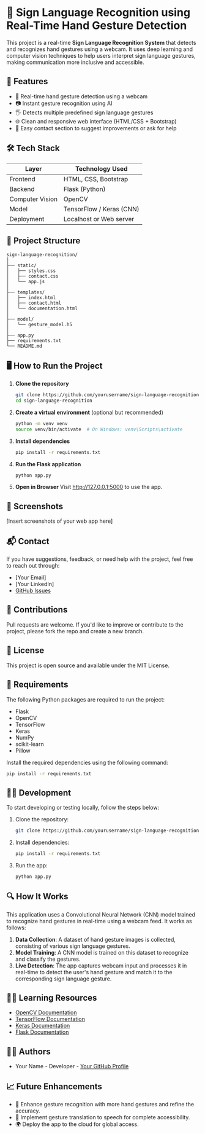 # 🤟 Sign Language Recognition using Real-Time Hand Gesture Detection

This project is a real-time **Sign Language Recognition System** that detects and recognizes hand gestures using a webcam. It uses deep learning and computer vision techniques to help users interpret sign language gestures, making communication more inclusive and accessible.

## 🚀 Features

- 🔴 Real-time hand gesture detection using a webcam
- 📷 Instant gesture recognition using AI
- 🖐️ Detects multiple predefined sign language gestures
- 🌐 Clean and responsive web interface (HTML/CSS + Bootstrap)
- 📩 Easy contact section to suggest improvements or ask for help

## 🛠️ Tech Stack

| Layer           | Technology Used              |
|-----------------|------------------------------|
| Frontend        | HTML, CSS, Bootstrap         |
| Backend         | Flask (Python)               |
| Computer Vision | OpenCV                       |
| Model           | TensorFlow / Keras (CNN)     |
| Deployment      | Localhost or Web server      |

## 📂 Project Structure

```
sign-language-recognition/
│
├── static/
│   ├── styles.css
│   ├── contact.css
│   └── app.js
│
├── templates/
│   ├── index.html
│   ├── contact.html
│   └── documentation.html
│
├── model/
│   └── gesture_model.h5
│
├── app.py
├── requirements.txt
└── README.md
```

## 🖥️ How to Run the Project

1. **Clone the repository**  
   ```bash
   git clone https://github.com/yourusername/sign-language-recognition.git
   cd sign-language-recognition
   ```

2. **Create a virtual environment** (optional but recommended)
   ```bash
   python -m venv venv
   source venv/bin/activate  # On Windows: venv\Scripts\activate
   ```

3. **Install dependencies**
   ```bash
   pip install -r requirements.txt
   ```

4. **Run the Flask application**
   ```bash
   python app.py
   ```

5. **Open in Browser**
   Visit http://127.0.0.1:5000 to use the app.

## 📸 Screenshots

[Insert screenshots of your web app here]

## 📬 Contact

If you have suggestions, feedback, or need help with the project, feel free to reach out through:
- [Your Email]
- [Your LinkedIn]
- [GitHub Issues](https://github.com/yourusername/sign-language-recognition/issues)

## 🤝 Contributions

Pull requests are welcome. If you'd like to improve or contribute to the project, please fork the repo and create a new branch.

## 📄 License

This project is open source and available under the MIT License.

## 📝 Requirements

The following Python packages are required to run the project:
- Flask
- OpenCV
- TensorFlow
- Keras
- NumPy
- scikit-learn
- Pillow

Install the required dependencies using the following command:
```bash
pip install -r requirements.txt
```

## 🧑‍💻 Development

To start developing or testing locally, follow the steps below:

1. Clone the repository:
   ```bash
   git clone https://github.com/yourusername/sign-language-recognition.git
   ```

2. Install dependencies:
   ```bash
   pip install -r requirements.txt
   ```

3. Run the app:
   ```bash
   python app.py
   ```

## 🔍 How It Works

This application uses a Convolutional Neural Network (CNN) model trained to recognize hand gestures in real-time using a webcam feed. It works as follows:

1. **Data Collection**: A dataset of hand gesture images is collected, consisting of various sign language gestures.
2. **Model Training**: A CNN model is trained on this dataset to recognize and classify the gestures.
3. **Live Detection**: The app captures webcam input and processes it in real-time to detect the user's hand gesture and match it to the corresponding sign language gesture.

## 🧑‍🏫 Learning Resources

- [OpenCV Documentation](https://docs.opencv.org/)
- [TensorFlow Documentation](https://www.tensorflow.org/api_docs)
- [Keras Documentation](https://keras.io/api/)
- [Flask Documentation](https://flask.palletsprojects.com/)

## 👩‍💻 Authors

- Your Name - Developer - [Your GitHub Profile](https://github.com/yourusername)

## 📈 Future Enhancements

- 🧠 Enhance gesture recognition with more hand gestures and refine the accuracy.
- 🔄 Implement gesture translation to speech for complete accessibility.
- 🌍 Deploy the app to the cloud for global access.
